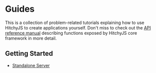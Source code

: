 # Guides

This is a collection of problem-related tutorials explaining how to use HitchyJS to create applications yourself. Don't miss to check out the [API reference manual](../../chapters/api/) describing functions exposed by HitchyJS core framework in more detail.

## Getting Started

* [Standalone Server](getting-started-standalone.md)
